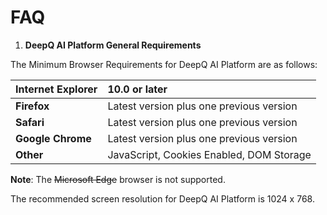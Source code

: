 # FAQ

1. **DeepQ AI Platform General Requirements**

The Minimum Browser Requirements for DeepQ AI Platform are as follows:

| **Internet Explorer** | 10.0 or later |
| :--- | :--- |
| **Firefox** | Latest version plus one previous version |
| **Safari** | Latest version plus one previous version |
| **Google Chrome** | Latest version plus one previous version |
| **Other** | JavaScript, Cookies Enabled, DOM Storage |

**Note**: The ~~Microsoft Edge~~ browser is not supported.

The recommended screen resolution for DeepQ AI Platform is 1024 x 768.

